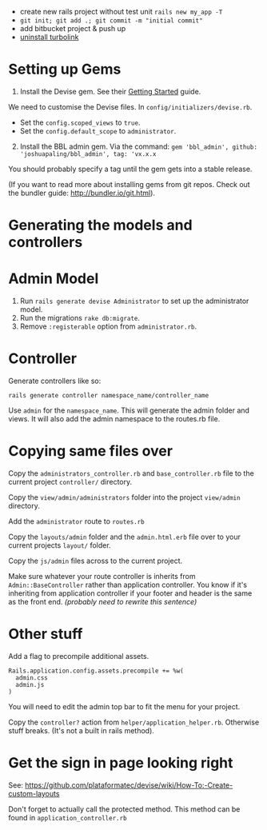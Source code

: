 
- create new rails project without test unit `rails new my_app -T`
- `git init; git add .; git commit -m "initial commit"`
- add bitbucket project & push up
- [uninstall turbolink](http://blog.steveklabnik.com/posts/2013-06-25-removing-turbolinks-from-rails-4)

# Setting up Gems

1. Install the Devise gem. See their [Getting Started](https://github.com/plataformatec/devise#getting-started) guide.

We need to customise the Devise files. In `config/initializers/devise.rb`.

- Set the `config.scoped_views` to `true`.
- Set the `config.default_scope` to `administrator`.

2. Install the BBL admin gem. Via the command:
    `gem 'bbl_admin', github: 'joshuapaling/bbl_admin', tag: 'vx.x.x`

You should probably specify a tag until the gem gets into a stable release.

(If you want to read more about installing gems from git repos. Check out the bundler guide: http://bundler.io/git.html).

# Generating the models and controllers

# Admin Model
1. Run `rails generate devise Administrator` to set up the administrator model.
2. Run the migrations `rake db:migrate`.
3. Remove `:registerable` option from `administrator.rb`.

# Controller

Generate controllers like so:

    rails generate controller namespace_name/controller_name

Use `admin` for the `namespace_name`. This will generate the admin folder and views. It will also add the admin namespace to the routes.rb file.

# Copying same files over

Copy the `administrators_controller.rb` and `base_controller.rb` file to the current project `controller/` directory.

Copy the `view/admin/administrators` folder into the project `view/admin` directory.

Add the `administrator` route to `routes.rb`

Copy the `layouts/admin` folder and the `admin.html.erb` file over to your current projects `layout/` folder.

Copy the `js/admin` files across to the current project.

Make sure whatever your route controller is inherits from `Admin::BaseController` rather than application controller. You know if it's inheriting from application controller if your footer and header is the same as the front end. *(probably need to rewrite this sentence)*

# Other stuff

Add a flag to precompile additional assets.

    Rails.application.config.assets.precompile += %w(
      admin.css
      admin.js
    )

You will need to edit the admin top bar to fit the menu for your project.

Copy the `controller?` action from `helper/application_helper.rb`. Otherwise stuff breaks. (It's not a built in rails method).

# Get the sign in page looking right

See: https://github.com/plataformatec/devise/wiki/How-To:-Create-custom-layouts

Don't forget to actually call the protected method. This method can be found in `application_controller.rb`



